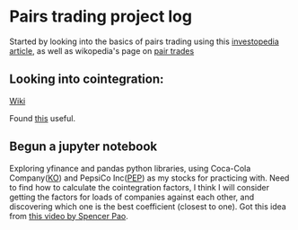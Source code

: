 # Pairs trading project log
Started by looking into the basics of pairs trading using this [investopedia article](https://www.investopedia.com/terms/p/pairstrade.asp), as well as wikopedia's page on [pair trades](https://en.wikipedia.org/wiki/Pairs_trade)
## Looking into cointegration: 
[Wiki](https://en.wikipedia.org/wiki/Cointegration)

Found [this](https://hudsonthames.org/an-introduction-to-cointegration/) useful. 
## Begun a jupyter notebook
Exploring yfinance and pandas python libraries, using Coca-Cola Company([KO](https://finance.yahoo.com/quote/KO/)) and PepsiCo Inc([PEP](https://finance.yahoo.com/quote/PEP/)) as my stocks for practicing with.
Need to find how to calculate the cointegration factors, I think I will consider getting the factors for loads of companies against each other, and discovering which one is the best coefficient (closest to one). Got this idea from [this video by Spencer Pao](https://www.youtube.com/watch?v=f73ItMWO4z8&t=499s).


